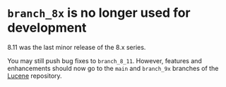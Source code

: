 <!--
    Licensed to the Apache Software Foundation (ASF) under one or more
    contributor license agreements.  See the NOTICE file distributed with
    this work for additional information regarding copyright ownership.
    The ASF licenses this file to You under the Apache License, Version 2.0
    the "License"); you may not use this file except in compliance with
    the License.  You may obtain a copy of the License at

        http://www.apache.org/licenses/LICENSE-2.0

    Unless required by applicable law or agreed to in writing, software
    distributed under the License is distributed on an "AS IS" BASIS,
    WITHOUT WARRANTIES OR CONDITIONS OF ANY KIND, either express or implied.
    See the License for the specific language governing permissions and
    limitations under the License.
 -->

# `branch_8x` is no longer used for development

8.11 was the last minor release of the 8.x series.

You may still push bug fixes to `branch_8_11`. However, features and
enhancements should now go to the `main` and `branch_9x` branches of the
[Lucene](https://github.com/apache/lucene) repository.
